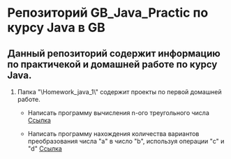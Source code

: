 # Репозиторий GB_Java_Practic по курсу Java в GB

## Данный репозиторий содержит информацию по практичекой и домашней работе по курсу Java.

1. Папка "\Homework_java_1\\" содержит проекты по первой домашней работе.

    +  Написать программу вычисления n-ого треугольного числа [Cсылка](https://github.com/ColdSun93/GB_Java_Practic/blob/main/Homework_java_1/hw_1.java "проект") 
    
    +  Написать программу нахождения количества вариантов преобразования числа "a" в число "b", используя операции "c" и "d" [Cсылка](https://github.com/ColdSun93/GB_Java_Practic/blob/main/Homework_java_1/hw_robot.java "проект")
